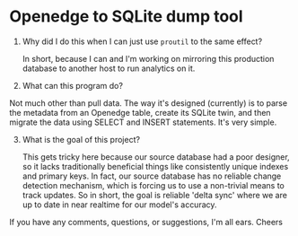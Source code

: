 # Openedge to SQLite dump tool

1. Why did I do this when I can just use `proutil` to the same effect?

   In short, because I can and I'm working on mirroring this production database to another host to run analytics on it.

2. What can this program do?

  Not much other than pull data. The way it's designed (currently) is to parse the metadata from an Openedge table, create its SQLite twin, and then migrate the data using SELECT and INSERT statements. It's very simple. 

3. What is the goal of this project?

   This gets tricky here because our source database had a poor designer, so it lacks traditionally beneficial things like consistently unique indexes and primary keys. In fact, our source database has no reliable change detection mechanism, which is forcing us to use a non-trivial means to track updates. So in short, the goal is reliable 'delta sync' where we are up to date in near realtime for our model's accuracy.


If you have any comments, questions, or suggestions, I'm all ears. Cheers
